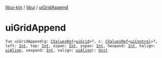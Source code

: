 [libui-ktx](../index.md) / [libui](index.md) / [uiGridAppend](./ui-grid-append.md)

# uiGridAppend

`fun uiGridAppend(g: `[`CValuesRef`](../kotlinx.cinterop/-c-values-ref/index.md)`<`[`uiGrid`](ui-grid.md)`>?, c: `[`CValuesRef`](../kotlinx.cinterop/-c-values-ref/index.md)`<`[`uiControl`](ui-control/index.md)`>?, left: `[`Int`](https://kotlinlang.org/api/latest/jvm/stdlib/kotlin/-int/index.html)`, top: `[`Int`](https://kotlinlang.org/api/latest/jvm/stdlib/kotlin/-int/index.html)`, xspan: `[`Int`](https://kotlinlang.org/api/latest/jvm/stdlib/kotlin/-int/index.html)`, yspan: `[`Int`](https://kotlinlang.org/api/latest/jvm/stdlib/kotlin/-int/index.html)`, hexpand: `[`Int`](https://kotlinlang.org/api/latest/jvm/stdlib/kotlin/-int/index.html)`, halign: `[`uiAlign`](ui-align.md)`, vexpand: `[`Int`](https://kotlinlang.org/api/latest/jvm/stdlib/kotlin/-int/index.html)`, valign: `[`uiAlign`](ui-align.md)`): `[`Unit`](https://kotlinlang.org/api/latest/jvm/stdlib/kotlin/-unit/index.html)